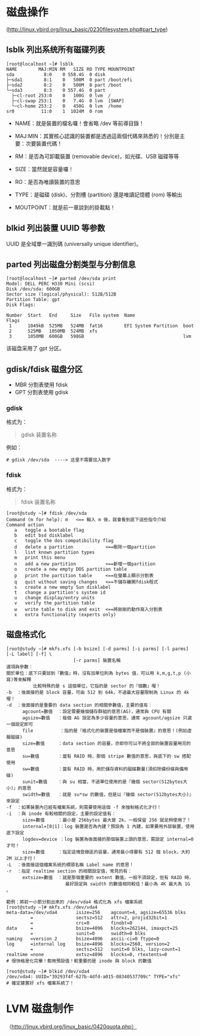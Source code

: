 # 磁盘操作

(http://linux.vbird.org/linux_basic/0230filesystem.php#part_type)

## lsblk 列出系统所有磁碟列表

```
[root@localhost ~]# lsblk
NAME        MAJ:MIN RM   SIZE RO TYPE MOUNTPOINT
sda           8:0    0 558.4G  0 disk 
├─sda1        8:1    0   500M  0 part /boot/efi
├─sda2        8:2    0   500M  0 part /boot
└─sda3        8:3    0 557.4G  0 part 
  ├─cl-root 253:0    0   100G  0 lvm  /
  ├─cl-swap 253:1    0   7.4G  0 lvm  [SWAP]
  └─cl-home 253:2    0   450G  0 lvm  /home
sr0          11:0    1  1024M  0 rom  
```

- NAME：就是裝置的檔名囉！會省略 /dev 等前導目錄！

- MAJ:MIN：其實核心認識的裝置都是透過這兩個代碼來熟悉的！分別是主要：次要裝置代碼！
- RM：是否為可卸載裝置 (removable device)，如光碟、USB 磁碟等等
- SIZE：當然就是容量囉！
- RO：是否為唯讀裝置的意思
- TYPE：是磁碟 (disk)、分割槽 (partition) 還是唯讀記憶體 (rom) 等輸出
- MOUTPOINT：就是前一章談到的掛載點！

## blkid 列出装置 UUID 等参数

UUID 是全域單一識別碼 (universally unique identifier)。

## parted 列出磁盘分割类型与分割信息

```
[root@localhost ~]# parted /dev/sda print
Model: DELL PERC H330 Mini (scsi)
Disk /dev/sda: 600GB
Sector size (logical/physical): 512B/512B
Partition Table: gpt 
Disk Flags: 

Number  Start   End     Size   File system  Name                  Flags
 1      1049kB  525MB   524MB  fat16        EFI System Partition  boot
 2      525MB   1050MB  524MB  xfs
 3      1050MB  600GB   598GB                                     lvm
```

该磁盘采用了 gpt 分区。

## gdisk/fdisk 磁盘分区

- MBR 分割表使用 fdisk
- GPT 分割表使用 gdisk

### gdisk

格式为：

> gdisk  装置名称

例如：

```
# gdisk /dev/sda  ----> 这里不需要加入数字
```

### fdisk

格式为：

> fdisk  装置名称

```
[root@study ~]# fdisk /dev/sda
Command (m for help): m   <== 輸入 m 後，就會看到底下這些指令介紹
Command action
   a   toggle a bootable flag
   b   edit bsd disklabel
   c   toggle the dos compatibility flag
   d   delete a partition            <==刪除一個partition
   l   list known partition types
   m   print this menu
   n   add a new partition           <==新增一個partition
   o   create a new empty DOS partition table
   p   print the partition table     <==在螢幕上顯示分割表
   q   quit without saving changes   <==不儲存離開fdisk程式
   s   create a new empty Sun disklabel
   t   change a partition's system id
   u   change display/entry units
   v   verify the partition table
   w   write table to disk and exit  <==將剛剛的動作寫入分割表
   x   extra functionality (experts only)
```

## 磁盘格式化

```
[root@study ~]# mkfs.xfs [-b bsize] [-d parms] [-i parms] [-l parms] [-L label] [-f] \
                         [-r parms] 裝置名稱
選項與參數：
關於單位：底下只要談到『數值』時，沒有加單位則為 bytes 值，可以用 k,m,g,t,p (小寫)等來解釋
          比較特殊的是 s 這個單位，它指的是 sector 的『個數』喔！
-b  ：後面接的是 block 容量，可由 512 到 64k，不過最大容量限制為 Linux 的 4k 喔！
-d  ：後面接的是重要的 data section 的相關參數值，主要的值有：
      agcount=數值  ：設定需要幾個儲存群組的意思(AG)，通常與 CPU 有關
      agsize=數值   ：每個 AG 設定為多少容量的意思，通常 agcount/agsize 只選一個設定即可
      file          ：指的是『格式化的裝置是個檔案而不是個裝置』的意思！(例如虛擬磁碟)
      size=數值     ：data section 的容量，亦即你可以不將全部的裝置容量用完的意思
      su=數值       ：當有 RAID 時，那個 stripe 數值的意思，與底下的 sw 搭配使用
      sw=數值       ：當有 RAID 時，用於儲存資料的磁碟數量(須扣除備份碟與備用碟)
      sunit=數值    ：與 su 相當，不過單位使用的是『幾個 sector(512bytes大小)』的意思
      swidth=數值   ：就是 su*sw 的數值，但是以『幾個 sector(512bytes大小)』來設定
-f  ：如果裝置內已經有檔案系統，則需要使用這個 -f 來強制格式化才行！
-i  ：與 inode 有較相關的設定，主要的設定值有：
      size=數值     ：最小是 256bytes 最大是 2k，一般保留 256 就足夠使用了！
      internal=[0|1]：log 裝置是否為內建？預設為 1 內建，如果要用外部裝置，使用底下設定
      logdev=device ：log 裝置為後面接的那個裝置上頭的意思，需設定 internal=0 才可！
      size=數值     ：指定這塊登錄區的容量，通常最小得要有 512 個 block，大約 2M 以上才行！
-L  ：後面接這個檔案系統的標頭名稱 Label name 的意思！
-r  ：指定 realtime section 的相關設定值，常見的有：
      extsize=數值  ：就是那個重要的 extent 數值，一般不須設定，但有 RAID 時，
                      最好設定與 swidth 的數值相同較佳！最小為 4K 最大為 1G 。

範例：將前一小節分割出來的 /dev/vda4 格式化為 xfs 檔案系統
[root@study ~]# mkfs.xfs /dev/vda4
meta-data=/dev/vda4       isize=256    agcount=4, agsize=65536 blks
         =                sectsz=512   attr=2, projid32bit=1
         =                crc=0        finobt=0
data     =                bsize=4096   blocks=262144, imaxpct=25
         =                sunit=0      swidth=0 blks
naming   =version 2       bsize=4096   ascii-ci=0 ftype=0
log      =internal log    bsize=4096   blocks=2560, version=2
         =                sectsz=512   sunit=0 blks, lazy-count=1
realtime =none            extsz=4096   blocks=0, rtextents=0
# 很快格是化完畢！都用預設值！較重要的是 inode 與 block 的數值

[root@study ~]# blkid /dev/vda4
/dev/vda4: UUID="39293f4f-627b-4dfd-a015-08340537709c" TYPE="xfs"
# 確定建置好 xfs 檔案系統了！
```

# LVM 磁盘制作

（http://linux.vbird.org/linux_basic/0420quota.php）